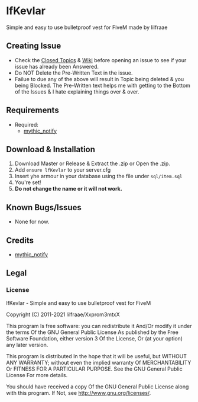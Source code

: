 # lfKevlar
Simple and easy to use bulletproof vest for FiveM made by lilfraae

## Creating Issue
* Check the [Closed Topics](https://github.com/xxpromw3mtxx/lfKevlar/issues?q=is%3Aissue+is%3Aclosed) & [Wiki]() before opening an issue to see if your issue has already been Answered.
* Do NOT Delete the Pre-Written Text in the issue.
* Failue to due any of the above will result in Topic being deleted & you being Blocked. The Pre-Written text helps me with getting to the Bottom of the Issues & I hate explaining things over & over.

## Requirements
* Required:
	* [mythic_notify](https://github.com/thelindat/mythic_notify)

## Download & Installation
1. Download Master or Release & Extract the .zip or Open the .zip.
2. Add `ensure lfKevlar` to your server.cfg
3. Insert yhe armour in your database using the file under `sql/item.sql`
4. You're set!
5. **Do not change the name or it will not work.**

## Known Bugs/Issues
* None for now.

## Credits
* [mythic_notify](https://github.com/thelindat/mythic_notify)

## Legal
### License
lfKevlar - Simple and easy to use bulletproof vest for FiveM

Copyright (C) 2011-2021 lilfraae/Xxprom3mtxX

This program Is free software: you can redistribute it And/Or modify it under the terms Of the GNU General Public License As published by the Free Software Foundation, either version 3 Of the License, Or (at your option) any later version.

This program Is distributed In the hope that it will be useful, but WITHOUT ANY WARRANTY; without even the implied warranty Of MERCHANTABILITY Or FITNESS FOR A PARTICULAR PURPOSE. See the GNU General Public License For more details.

You should have received a copy Of the GNU General Public License along with this program. If Not, see http://www.gnu.org/licenses/.
